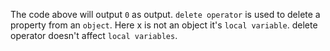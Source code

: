 The code above will output `0` as output. `delete operator` is used to delete a property from an `object`. Here x is not an object it's `local variable`. delete operator doesn't affect `local variables`.
